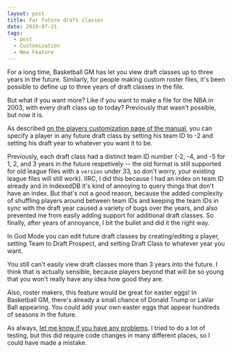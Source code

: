 ```yaml
---
layout: post
title: Far future draft classes
date: 2019-07-21
tags:
  - post
  - Customization
  - New Feature
---
```


For a long time, Basketball GM has let you view draft classes up to three years in the future. Similarly, for people making custom roster files, it's been possible to define up to three years of draft classes in the file.

But what if you want more? Like if you want to make a file for the NBA in 2003, with every draft class up to today? Previously that wasn't possible, but now it is.

<!--more-->

As described [on the players customization page of the manual](https://basketball-gm.com/manual/customization/players/), you can specify a player in any future draft class by setting his team ID to -2 and setting his draft year to whatever you want it to be.

Previously, each draft class had a distinct team ID number (-2, -4, and -5 for 1, 2, and 3 years in the future respetively -- the old format is still supported for old league files with a `version` under 33, so don't worry, your existing league files will still work). IIRC, I did this because I had an index on team ID already and in IndexedDB it's kind of annoying to query things that don't have an index. But that's not a good reason, because the added complexity of shuffling players around between team IDs and keeping the team IDs in sync with the draft year caused a variety of bugs over the years, and also prevented me from easily adding support for additional draft classes. So finally, after years of annoyance, I bit the bullet and did it the right way.

In God Mode you can edit future draft classes by creating/editing a player, setting Team to Draft Prospect, and setting Draft Class to whatever year you want.

You still can't easily view draft classes more than 3 years into the future. I think that is actually sensible, because players beyond that will be so young that you won't really have any idea how good they are.

Also, roster makers, this feature would be great for easter eggs! In Basketball GM, there's already a small chance of Donald Trump or LaVar Ball appearing. You could add your own easter eggs that appear hundreds of seasons in the future.

As always, [let me know if you have any problems](/contact/). I tried to do a lot of testing, but this did require code changes in many different places, so I could have made a mistake.
